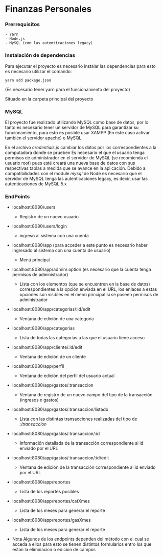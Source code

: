 # Finanzas Personales


### Prerrequisitos
  
  ```
  - Yarn
  - Node.js
  - MySQL (con las autenticaciones legacy)
  ```

### Instalación de dependencias
Para ejecutar el proyecto es necesario instalar las dependencias para esto es necesario utilizar el comando:
 ```
 yarn add package.json
 ```
 (Es necesario tener yarn para el funcionamiento del proyecto)
 
 Situado en la carpeta principal del proyecto
 
 ### MySQL
 El proyecto fue realizado utilizando MySQL como base de datos, por lo tanto es necesario tener un servidor de MySQL
 para garantizar su funcionamiento, para esto es posible usar XAMPP (En este caso activar también el servidor apache) o MySQL
 
 En el archivo *credentials.js* cambiar los datos por los correspondientes a la computadora donde se prueben
 Es necesario el que el usuario tenga permisos de administrador en el servidor de MySQL (se recomienda el usuario root) pues esté creará una nueva
 base de datos con sus respectivas tablas a medida que se avance en la aplicación.
 Debido a compatibilidades con el module *mysql* de Node es necesario que el servidor de MySQL tenga las autenticaciones legacy, es decir, usar las autenticaciones de MySQL 5.x
 
 ### EndPoints
 
  - localhost:8080/users
    - Registro de un nuevo usuario
  - localhost:8080/users/login
    - ingreso al sistema con una cuenta
  - localhost:8080/app (para acceder a este punto es necesario haber ingresado al sistema con una cuenta de usuario)
    - Menú principal
  - localhost:8080/app/admin/:option (es necesario que la cuenta tenga permisos de administrador)
    - Lista con los elementos (que se encuentren en la base de datos) correspondientes a la opción enviada en el URL, los enlaces a estas opciones son visibles en el menú principal si se poseen permisos de administrador
  - localhost:8080/app/categorias/:id/edit
    - Ventana de edición de una categoría
  - localhost:8080/app/categorias
    - Lista de todas las categorías a las que el usuario tiene acceso
  - localhost:8080/app/cliente/:id/edit
    - Ventana de edición de un cliente
  - localhost:8080/app/perfil
    - Ventana de edición del perfil del usuario actual
  - localhost:8080/app/gastos/:transaccion
    - Ventana de registro de un nuevo campo del tipo de la transacción (ingresos o gastos)
  - localhost:8080/app/gastos/:transaccion/listado
    - Lista con las distintas transacciones realizadas del tipo de *:/transaccion*
  - localhost:8080/app/gastos/:transaccion/:id
    - Información detallada de la transacción correspondiente al id enviado por el URL
  - localhost:8080/app/gastos/:transaccion/:id/edit
    - Ventana de edición de la transacción correspondiente al id enviado por el URL
  - localhost:8080/app/reportes
    - Lista de los reportes posibles
  - localhost:8080/app/reportes/catXmes
    - Lista de los meses para generar el reporte
  - localhost:8080/app/reportes/gasXmes
    - Lista de los meses para generar el reporte
    
  - Nota Algunos de los endpoints dependen del método con el cual se acceda a ellos para esto se tienen distintos formularios entro los que estan la eliminacion o edicion de campos
    
  
  
    
  
  

 
 
 
 
 
